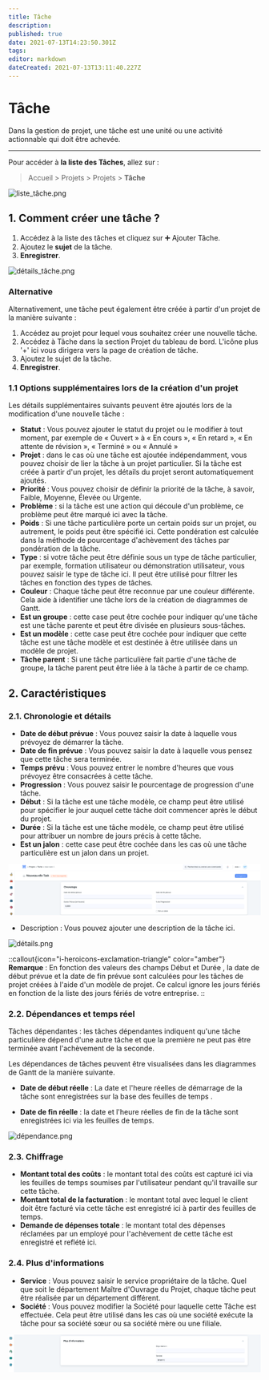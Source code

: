 ```yaml
---
title: Tâche
description: 
published: true
date: 2021-07-13T14:23:50.301Z
tags: 
editor: markdown
dateCreated: 2021-07-13T13:11:40.227Z
---
```


# Tâche

Dans la gestion de projet, une tâche est une unité ou une activité actionnable qui doit être achevée.

---

Pour accéder à **la liste des Tâches**, allez sur :

> Accueil > Projets > Projets > **Tâche**

![liste_tâche.png](/content/projets/task/liste_tâche.png)

## 1. Comment créer une tâche ?

1. Accédez à la liste des tâches et cliquez sur :heavy_plus_sign: Ajouter Tâche.
2. Ajoutez le **sujet** de la tâche.
3. **Enregistrer**.

![détails_tâche.png](/content/projets/task/détails_tâche.png)

### Alternative
Alternativement, une tâche peut également être créée à partir d'un projet de la manière suivante :

1. Accédez au projet pour lequel vous souhaitez créer une nouvelle tâche.
2. Accédez à Tâche dans la section Projet du tableau de bord. L'icône plus '+' ici vous dirigera vers la page de création de tâche.
3. Ajoutez le sujet de la tâche.
4. **Enregistrer**.

### 1.1 Options supplémentaires lors de la création d'un projet 
Les détails supplémentaires suivants peuvent être ajoutés lors de la modification d'une nouvelle tâche :

- **Statut** : Vous pouvez ajouter le statut du projet ou le modifier à tout moment, par exemple de « Ouvert » à « En cours », « En retard », « En attente de révision », « Terminé » ou « Annulé »
- **Projet** : dans le cas où une tâche est ajoutée indépendamment, vous pouvez choisir de lier la tâche à un projet particulier. Si la tâche est créée à partir d'un projet, les détails du projet seront automatiquement ajoutés.
- **Priorité** : Vous pouvez choisir de définir la priorité de la tâche, à savoir, Faible, Moyenne, Élevée ou Urgente.
- **Problème** : si la tâche est une action qui découle d'un problème, ce problème peut être marqué ici avec la tâche.
- **Poids** : Si une tâche particulière porte un certain poids sur un projet, ou autrement, le poids peut être spécifié ici. Cette pondération est calculée dans la méthode de pourcentage d'achèvement des tâches par pondération de la tâche.
- **Type** : si votre tâche peut être définie sous un type de tâche particulier, par exemple, formation utilisateur ou démonstration utilisateur, vous pouvez saisir le type de tâche ici. Il peut être utilisé pour filtrer les tâches en fonction des types de tâches.
- **Couleur** : Chaque tâche peut être reconnue par une couleur différente. Cela aide à identifier une tâche lors de la création de diagrammes de Gantt.
- **Est un groupe** : cette case peut être cochée pour indiquer qu'une tâche est une tâche parente et peut être divisée en plusieurs sous-tâches.
- **Est un modèle** : cette case peut être cochée pour indiquer que cette tâche est une tâche modèle et est destinée à être utilisée dans un modèle de projet.
- **Tâche parent** : Si une tâche particulière fait partie d'une tâche de groupe, la tâche parent peut être liée à la tâche à partir de ce champ.

## 2. Caractéristiques

### 2.1. Chronologie et détails

- **Date de début prévue** : Vous pouvez saisir la date à laquelle vous prévoyez de démarrer la tâche.
- **Date de fin prévue** : Vous pouvez saisir la date à laquelle vous pensez que cette tâche sera terminée.
- **Temps prévu** : Vous pouvez entrer le nombre d'heures que vous prévoyez être consacrées à cette tâche.
- **Progression** : Vous pouvez saisir le pourcentage de progression d'une tâche.
- **Début** : Si la tâche est une tâche modèle, ce champ peut être utilisé pour spécifier le jour auquel cette tâche doit commencer après le début du projet.
- **Durée** : Si la tâche est une tâche modèle, ce champ peut être utilisé pour attribuer un nombre de jours précis à cette tâche.
- **Est un jalon** : cette case peut être cochée dans les cas où une tâche particulière est un jalon dans un projet.

![chronologie.png](/content/projets/task/chronologie.png)


- Description : Vous pouvez ajouter une description de la tâche ici.

![détails.png](/content/projets/task/détails.png)

::callout{icon="i-heroicons-exclamation-triangle" color="amber"}
**Remarque** : En fonction des valeurs des champs Début et Durée , la date de début prévue et la date de fin prévue sont calculées pour les tâches de projet créées à l'aide d'un modèle de projet. Ce calcul ignore les jours fériés en fonction de la liste des jours fériés de votre entreprise.
::

### 2.2. Dépendances et temps réel

Tâches dépendantes : les tâches dépendantes indiquent qu'une tâche particulière dépend d'une autre tâche et que la première ne peut pas être terminée avant l'achèvement de la seconde.

Les dépendances de tâches peuvent être visualisées dans les diagrammes de Gantt de la manière suivante.

- **Date de début réelle** : La date et l'heure réelles de démarrage de la tâche sont enregistrées sur la base des feuilles de temps .

- **Date de fin réelle** : la date et l'heure réelles de fin de la tâche sont enregistrées ici via les feuilles de temps.

![dépendance.png](/content/projets/task/dépendance.png)

### 2.3. Chiffrage

- **Montant total des coûts** : le montant total des coûts est capturé ici via les feuilles de temps soumises par l'utilisateur pendant qu'il travaille sur cette tâche.
- **Montant total de la facturation** : le montant total avec lequel le client doit être facturé via cette tâche est enregistré ici à partir des feuilles de temps.
- **Demande de dépenses totale** : le montant total des dépenses réclamées par un employé pour l'achèvement de cette tâche est enregistré et reflété ici.

### 2.4. Plus d'informations

- **Service** : Vous pouvez saisir le service propriétaire de la tâche. Quel que soit le département Maître d'Ouvrage du Projet, chaque tâche peut être réalisée par un département différent.
- **Société** : Vous pouvez modifier la Société pour laquelle cette Tâche est effectuée. Cela peut être utilisé dans les cas où une société exécute la tâche pour sa société sœur ou sa société mère ou une filiale.

![plus_d'information.png](/content/projets/task/plus_d'information.png)
